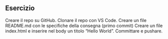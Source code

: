 ## Esercizio
Creare il repo su GitHub.
Clonare il repo con VS Code.
Creare un file README.md con le specifiche della consegna (primo commit)
Creare un file index.html e inserire nel body un titolo “Hello World”.
Committare e pushare.